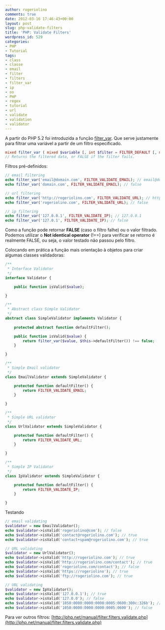 ```yaml
---
author: rogeriolino
comments: true
date: 2012-03-16 17:46:43+00:00
layout: post
slug: php-validate-filters
title: 'PHP: Validate Filters'
wordpress_id: 529
categories:
- PHP
- Tutorial
tags:
- class
- classe
- email
- filter
- filters
- filter_var
- ip
- oo
- PHP
- regex
- tutorial
- url
- validate
- validation
- validator
---
```


A partir do PHP 5.2 foi introduzida a função [filter_var](http://php.net/filter_var). Que serve justamente para filtrar uma variável a partir de um filtro especificado.



``` php
mixed filter_var ( mixed $variable [, int $filter = FILTER_DEFAULT [, mixed $options ]] )
// Returns the filtered data, or FALSE if the filter fails.
``` 


Filtros pré-definidos:

``` php    
// email filtering
echo filter_var('email@domain.com', FILTER_VALIDATE_EMAIL); // email@domain.com
echo filter_var('domain.com', FILTER_VALIDATE_EMAIL); // false

// url filtering
echo filter_var('http://rogeriolino.com', FILTER_VALIDATE_URL); // http://rogeriolino.com
echo filter_var('rogeriolino.com', FILTER_VALIDATE_URL); // false

// ip filtering
echo filter_var('127.0.0.1', FILTER_VALIDATE_IP); // 127.0.0.1
echo filter_var('127.0.1', FILTER_VALIDATE_IP); // false
```


Como a função pode retornar **FALSE** (caso o filtro falhe) ou o valor filtrado. Podemos utilizar o **Not identical operator** (!==) para verificar se retorno é realmente FALSE, ou seja, o valor testado não passou pelo filtro.

Colocando em prática a função mais orientação à objetos para criar algumas classes validadoras:


``` php
/**
 * Interface Validator 
 */
interface Validator {

    public function isValid($value);

}

/**
 * Abstract class Simple Validator
 */
abstract class SimpleValidator implements Validator {
    
    protected abstract function defaultFilter();

    public function isValid($value) {
        return filter_var($value, $this->defaultFilter()) !== false;
    }

}

/**
 * Simple Email validator 
 */
class EmailValidator extends SimpleValidator {

    protected function defaultFilter() {
        return FILTER_VALIDATE_EMAIL;
    }

}

/**
 * Simple URL validator 
 */
class UrlValidator extends SimpleValidator {

    protected function defaultFilter() {
        return FILTER_VALIDATE_URL;
    }

}

/**
 * Simple IP Validator 
 */
class IpValidator extends SimpleValidator {

    protected function defaultFilter() {
        return FILTER_VALIDATE_IP;
    }

}
```

Testando


``` php    
// email validating
$validator = new EmailValidator();
echo $validator->isValid('rogeriolino@com'); // false
echo $validator->isValid('contact@rogeriolino.com'); // true
echo $validator->isValid('contact+spam@rogeriolino.com'); // true

// URL validating
$validator = new UrlValidator();
echo $validator->isValid('http://rogeriolino.com'); // true
echo $validator->isValid('http://rogeriolino.com/contact'); // true
echo $validator->isValid('rogeriolino.com/contact'); // false
echo $validator->isValid('https://rogeriolino'); // true
echo $validator->isValid('ftp://rogeriolino.com'); // true

// URL validating
$validator = new IpValidator();
echo $validator->isValid('127.0.0.1'); // true
echo $validator->isValid('127.0.0'); // false
echo $validator->isValid('1050:0000:0000:0000:0005:0600:300c:326b'); // true
echo $validator->isValid('1050:0000:0000:0000:0005:0600'); // false
```


Para ver outros filtros:
[http://php.net/manual/filter.filters.validate.php](http://php.net/manual/filter.filters.validate.php)
